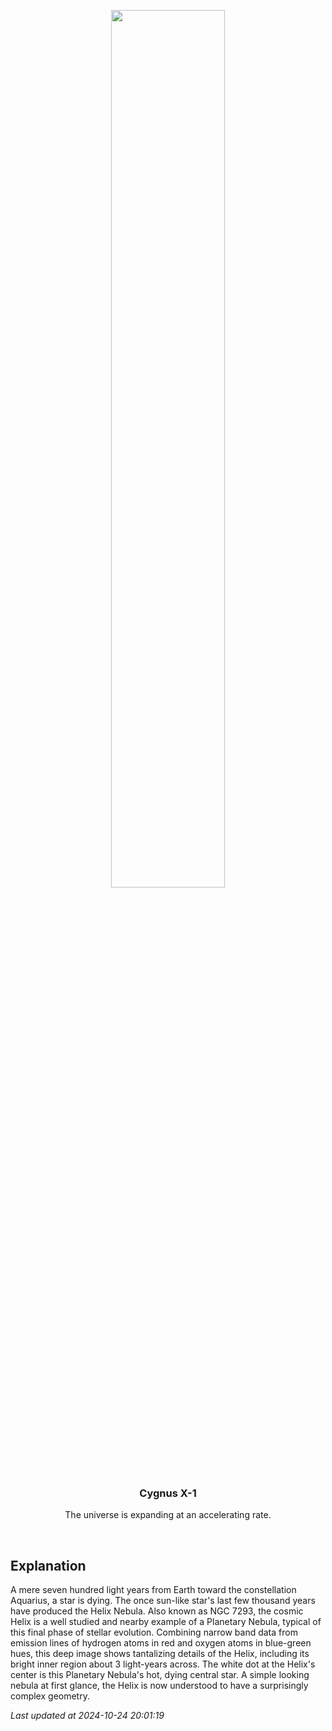 <p align='center'>
    <img src='https://apod.nasa.gov/apod/image/2410/NGC7293_preview1024.png' width='60%' />
    <h3 align="center">Cygnus X-1</h3>
    <p align="center">The universe is expanding at an accelerating rate.</p>
</p>
<br/>

Explanation
--
A mere seven hundred light years from Earth toward the constellation Aquarius, a star is dying. The once sun-like star's last few thousand years have produced the Helix Nebula. Also known as NGC 7293, the cosmic Helix is a well studied and nearby example of a Planetary Nebula, typical of this final phase of stellar evolution.  Combining narrow band data from emission lines of hydrogen atoms in red and oxygen atoms in blue-green hues, this deep image shows tantalizing details of the Helix, including its bright inner region about 3 light-years across. The white dot at the Helix's center is this Planetary Nebula's hot, dying central star. A simple looking nebula at first glance, the Helix is now understood to have a surprisingly complex geometry.


*Last updated at 2024-10-24 20:01:19*
